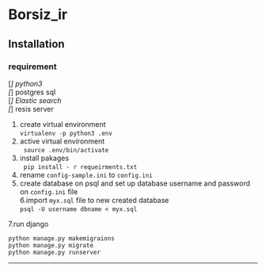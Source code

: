 # Borsiz_ir


## Installation


### requirement 
 [*] python3  
 [*] postgres sql  
 [*] Elastic search  
 [*] resis server  
 
 
 
1. create virtual environment  
``` virtualenv -p python3 .env ```    
2. active virtual environment   
``` source .env/bin/activate```  
3. install pakages   
``` pip install - r requeirments.txt```
4. rename `config-sample.ini` to `config.ini`  
5. create database on psql and set up database username and password on `config.ini` file  
6.import `myx.sql` file to new created database   
 `psql -U username dbname < myx.sql`  
 
 7.run django   
 
 ```
 python manage.py makemigraions
 python manage.py migrate
 python manage.py runserver
 ```

---



